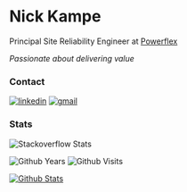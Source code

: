 # Nick Kampe

Principal Site Reliability Engineer at [Powerflex][powerflex]

*Passionate about delivering value*

### Contact
[![linkedin][linkedin-badge]][linkedin] [![gmail][gmail-badge]][gmail]

### Stats

![Stackoverflow Stats][stackoverflow-section]

![Github Years][gh-years-badge] ![Github Visits][gh-visits-badge]

[![Github Stats][gh-stats-section]][profile] 


[powerflex]: https://www.powerflex.com/
[linkedin]: https://www.linkedin.com/in/kampe/
[linkedin-badge]: https://img.shields.io/badge/linkedin-%230077B5.svg?&style=for-the-badge&logo=linkedin&logoColor=white 
[gmail]: mailto:nickkampe+github@gmail.com
[gmail-badge]: https://img.shields.io/badge/gmail-nickkampe%40gmail.com-%23D14836.svg?&style=for-the-badge&logo=gmail&logoColor=white
[gh-years-badge]: https://badges.pufler.dev/years/Kampe?style=for-the-badge&label=Github%20Years&color=white
[gh-visits-badge]: https://badges.pufler.dev/visits/Kampe/kampe?style=for-the-badge&color=white
[gh-stats-section]: https://github-readme-stats.vercel.app/api?username=kampe&count_private=true&show_icons=true&theme=tokyonight&hide_title=true&include_all_commits=true
[stackoverflow-section]: https://stackoverflow-badge.vercel.app/?userID=201297
[profile]: https://github.com/kampe

